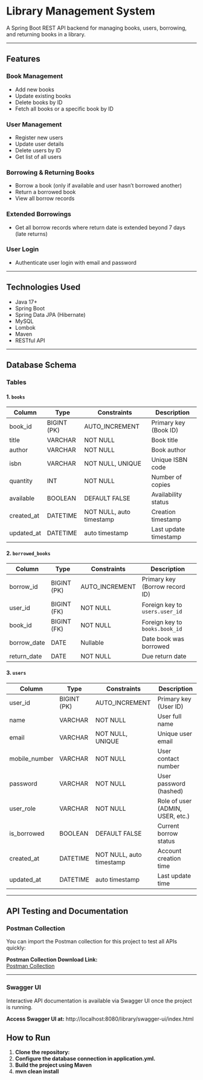 # Library Management System

A Spring Boot REST API backend for managing books, users, borrowing, and returning books in a library.

---

## Features

### Book Management
- Add new books
- Update existing books
- Delete books by ID
- Fetch all books or a specific book by ID

### User Management
- Register new users
- Update user details
- Delete users by ID
- Get list of all users

### Borrowing & Returning Books
- Borrow a book (only if available and user hasn’t borrowed another)
- Return a borrowed book
- View all borrow records

### Extended Borrowings
- Get all borrow records where return date is extended beyond 7 days (late returns)

### User Login
- Authenticate user login with email and password

---

## Technologies Used

- Java 17+
- Spring Boot
- Spring Data JPA (Hibernate)
- MySQL
- Lombok
- Maven
- RESTful API

---

## Database Schema

### Tables

#### 1. `books`

| Column     | Type          | Constraints                  | Description                          |
|------------|---------------|-----------------------------|------------------------------------|
| book_id    | BIGINT (PK)   | AUTO_INCREMENT              | Primary key (Book ID)               |
| title      | VARCHAR       | NOT NULL                    | Book title                         |
| author     | VARCHAR       | NOT NULL                    | Book author                        |
| isbn       | VARCHAR       | NOT NULL, UNIQUE            | Unique ISBN code                   |
| quantity   | INT           | NOT NULL                    | Number of copies                   |
| available  | BOOLEAN       | DEFAULT FALSE               | Availability status                |
| created_at | DATETIME      | NOT NULL, auto timestamp    | Creation timestamp                 |
| updated_at | DATETIME      | auto timestamp              | Last update timestamp              |

#### 2. `borrowed_books`

| Column      | Type        | Constraints                   | Description                           |
|-------------|-------------|------------------------------|-------------------------------------|
| borrow_id   | BIGINT (PK) | AUTO_INCREMENT               | Primary key (Borrow record ID)       |
| user_id     | BIGINT (FK) | NOT NULL                    | Foreign key to `users.user_id`       |
| book_id     | BIGINT (FK) | NOT NULL                    | Foreign key to `books.book_id`       |
| borrow_date | DATE        | Nullable                    | Date book was borrowed                |
| return_date | DATE        | NOT NULL                   | Due return date                       |

#### 3. `users`

| Column        | Type          | Constraints                  | Description                          |
|---------------|---------------|-----------------------------|------------------------------------|
| user_id       | BIGINT (PK)   | AUTO_INCREMENT              | Primary key (User ID)               |
| name          | VARCHAR       | NOT NULL                   | User full name                     |
| email         | VARCHAR       | NOT NULL, UNIQUE           | Unique user email                  |
| mobile_number | VARCHAR       | NOT NULL                   | User contact number                |
| password      | VARCHAR       | NOT NULL                   | User password (hashed)             |
| user_role     | VARCHAR       | NOT NULL                   | Role of user (ADMIN, USER, etc.)  |
| is_borrowed   | BOOLEAN       | DEFAULT FALSE              | Current borrow status              |
| created_at    | DATETIME      | NOT NULL, auto timestamp   | Account creation time              |
| updated_at    | DATETIME      | auto timestamp             | Last update time                   |

---
## API Testing and Documentation

### Postman Collection

You can import the Postman collection for this project to test all APIs quickly:

**Postman Collection Download Link:**  
[Postman Collection](https://speeding-desert-183863.postman.co/workspace/My-Workspace~0435e3fe-58d1-4a82-861b-12a401f18364/collection/21725198-aeef230a-6a99-46af-8063-ecb586cd6c76?action=share&creator=21725198&active-environment=21725198-9e1366bc-1384-4c77-ac96-7fb879df31bd)

---

### Swagger UI

Interactive API documentation is available via Swagger UI once the project is running.

**Access Swagger UI at:**
http://localhost:8080/library/swagger-ui/index.html
## How to Run

1. **Clone the repository:**
2. **Configure the database connection in application.yml.**
3. **Build the project using Maven**
4. ****mvn clean install****

